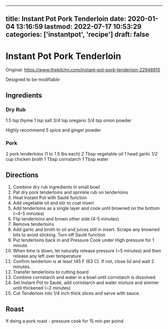 
---
title: Instant Pot Pork Tenderloin
date: 2020-01-04 13:16:59
lastmod: 2022-07-17 10:53:29
categories: ['instantpot', 'recipe']
draft: false
---


# Instant Pot Pork Tenderloin
Original: https://www.thekitchn.com/instant-pot-pork-tenderloin-22948815

Designed to be modifiable

## Ingredients
### Dry Rub
1.5 tsp thyme
1 tsp salt
3/4 tsp oregano
3/4 tsp onion powder

Highly recommend 5 spice and ginger powder

### Pork
2 pork tenderloins (1 to 1.5 lbs each)
2 Tbsp vegetable oil
1 head garlic
1/2 cup chicken broth
1 Tbsp cornstarch
1 Tbsp water

## Directions
1. Combine dry rub ingredients in small bowl
2. Pat dry pork tenderloins and sprinkle rub on tenderloins
3. Heat Instant Pot with Sauté function
4. Add vegetable oil and stir to coat insert
5. Add tenderloins as a single layer and cook until browned on the bottom (~4-5 minutes)
6. Flip tenderloins and brown other side (4-5 minutes)
7. Remove tenderloins
8. Add garlic and broth to oil and juices still in insert. Scrape any browned bits to avoid sticking. Turn off Sauté function
9. Put tenderloins back in and Pressure Cook under High pressure for 1 minute.
10. When time is down, let naturally release pressure (~5 minutes) and then release any left over temperature
11. Confirm tenderloin is at least 145 F (63 C). If not, close lid and wait 2 minutes.
12. Transfer tenderloins to cutting board
13. Combine cornstarch and water in a bowl until cornstarch is dissolved
14. Set Instant Pot to Sauté, add cornstarch and water mixture and simmer until thickened (~2 minutes)
15. Cut Tenderloin into 1/4 inch thick slices and serve with sauce.

## Roast
If doing a pork roast - pressure cook for 15 min per poind

<!-- #public #instantpot #recipe -->

<!-- {BearID:A1BFF276-8CC8-46DC-81C0-DF40AEF8BE53-509-0000C6A028A9C8ED} -->
